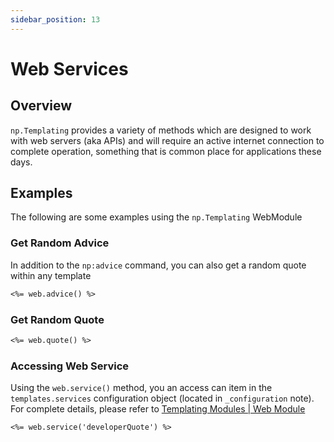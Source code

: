 ```yaml
---
sidebar_position: 13
---
```


# Web Services

## Overview
`np.Templating` provides a variety of methods which are designed to work with web servers (aka APIs) and will require an active internet connection to complete operation, something that is common place for applications these days.

## Examples
The following are some examples using the `np.Templating` WebModule

### Get Random Advice
In addition to the `np:advice` command, you can also get a random quote within any template

```markdown
<%= web.advice() %>
```

### Get Random Quote

```markdown
<%= web.quote() %>
```

### Accessing Web Service
Using the `web.service()` method, you an access can item in the `templates.services` configuration object (located in `_configuration` note). For complete details, please refer to [Templating Modules | Web Module](/docs/templating-modules/web-module)

```markdown
<%= web.service('developerQuote') %>
```

